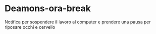 # Deamons-ora-break
Notifica per sospendere il lavoro al computer e prendere una pausa per riposare occhi e cervello
